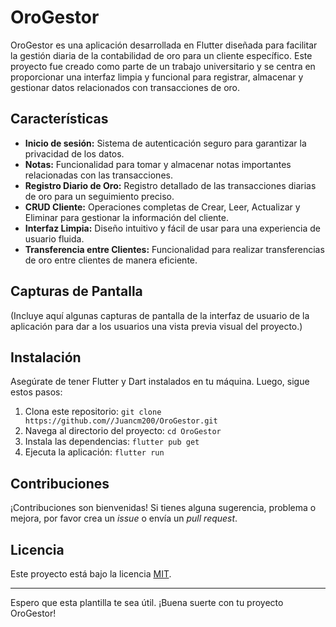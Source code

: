 # OroGestor

OroGestor es una aplicación desarrollada en Flutter diseñada para facilitar la gestión diaria de la contabilidad de oro para un cliente específico. Este proyecto fue creado como parte de un trabajo universitario y se centra en proporcionar una interfaz limpia y funcional para registrar, almacenar y gestionar datos relacionados con transacciones de oro.

## Características

- **Inicio de sesión:** Sistema de autenticación seguro para garantizar la privacidad de los datos.
- **Notas:** Funcionalidad para tomar y almacenar notas importantes relacionadas con las transacciones.
- **Registro Diario de Oro:** Registro detallado de las transacciones diarias de oro para un seguimiento preciso.
- **CRUD Cliente:** Operaciones completas de Crear, Leer, Actualizar y Eliminar para gestionar la información del cliente.
- **Interfaz Limpia:** Diseño intuitivo y fácil de usar para una experiencia de usuario fluida.
- **Transferencia entre Clientes:** Funcionalidad para realizar transferencias de oro entre clientes de manera eficiente.

## Capturas de Pantalla

(Incluye aquí algunas capturas de pantalla de la interfaz de usuario de la aplicación para dar a los usuarios una vista previa visual del proyecto.)

## Instalación

Asegúrate de tener Flutter y Dart instalados en tu máquina. Luego, sigue estos pasos:

1. Clona este repositorio: `git clone https://github.com//Juancm200/OroGestor.git`
2. Navega al directorio del proyecto: `cd OroGestor`
3. Instala las dependencias: `flutter pub get`
4. Ejecuta la aplicación: `flutter run`

## Contribuciones

¡Contribuciones son bienvenidas! Si tienes alguna sugerencia, problema o mejora, por favor crea un *issue* o envía un *pull request*.

## Licencia

Este proyecto está bajo la licencia [MIT](LICENSE).

---

Espero que esta plantilla te sea útil. ¡Buena suerte con tu proyecto OroGestor!


